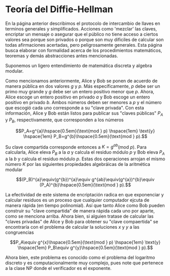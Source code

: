 # Teoría del Diffie-Hellman


En la página anterior describimos el protocolo de intercambio de llaves en terminos generales y simplificados. Acciones como 'mezclar' las claves, encriptar un mensaje o asegurar que el público no tiene acceso a ciertos valores sea porque son privados o porque son muy dificiles de calcular son todas afirmaciones acertadas, pero peligrosamente generales. Esta página busca elaborar con formalidad acerca de los procedimientos matemáticos, teoremas y demás abstracciones antes mencionadas.

Suponemos un ligero entendimiento de matemática discreta y algebra modular.


Como mencionamos anteriormente, Alice y Bob se ponen de acuerdo de manera pública en dos valores $g$ y $p$. Más específicamente, $p$ debe ser un primo muy grande y $g$ debe ser un entero positivo menor que $p$. Ahora, Alice escoge un entero positivo en privado $a$ y Bob escoge un entero positivo en privado $b$. Ambos números deben ser menores a $p$ y el número que escogió cada uno corresponde a su "clave privada". Con esta información, Alice y Bob están listos para publicar sus "claves públicas" $P_A$ y $P_B$, respectivamente, que corresponden a los números


$$P_A=g^{a}\hspace{0.5em}(\text{mod } p) \hspace{1em} \text{y} \hspace{1em} P_B=g^{b}\hspace{0.5em}(\text{mod } p).$$


Su clave compartida corresponde entonces a $K=g^{ab}$(mod $p$). Para calcularla, Alice eleva $P_B$ a la $a$ y calcula el residuo módulo $p$ y Bob eleva $P_A$ a la $b$ y calcula el residuo módulo $p$. Estas dos operaciones arrojan el mismo número $K$ por las siguientes propiedades algebráicas de la aritmética modular


$$(P_B)^{a}\equiv(g^{b})^{a}\equiv g^{ab}\equiv(g^{a})^{b}\equiv (P_A)^{b}\hspace{0.5em}(\text{mod } p).$$


La efectividad de este sistema de encriptación radica en que exponenciar y calcular residuos es un proceso que cualquier computador ejcuta de manera rápida (en tiempo polinomial). Así que tanto Alice como Bob pueden construir su "clave compartida" de manera rápida cada uno por aparte, como se menciona arriba. Ahora bien, si alguien tratase de calcular las "claves privadas" de Alice y Bob para obtener su "clave compaertida" se encontraría con el problema de calcular la soluciones $x$ y $y$ a las congruencias


$$P_A\equiv g^{x}\hspace{0.5em}(\text{mod } p) \hspace{1em} \text{y} \hspace{1em} P_B\equiv g^{y}\hspace{0.5em}(\text{mod } p).$$


Ahora bien, este problema es conocido como el problema del logaritmo discreto y es computacionalmente muy complejo, pues note que pertenece a la clase NP donde el verificador es el exponente. 
